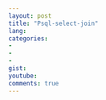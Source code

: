 ```yaml
---
layout: post
title: "Psql-select-join"
lang: 
categories:
- 
- 
- 
gist: 
youtube: 
comments: true
---
```


